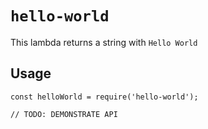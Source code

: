 # `hello-world`

This lambda returns a string with `Hello World`

## Usage

```
const helloWorld = require('hello-world');

// TODO: DEMONSTRATE API
```
